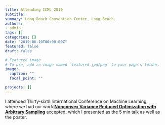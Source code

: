```yaml
---
title: Attending ICML 2019
subtitle:
summary: Long Beach Convention Center, Long Beach.
authors:
- admin
tags: []
categories: []
date: "2019-06-10T00:00:00Z"
featured: false
draft: false

# Featured image
# To use, add an image named `featured.jpg/png` to your page's folder.
image:
  caption: ""
  focal_point: ""

projects: []
---
```


I attended Thirty-sixth International Conference on Machine Learning, where we had our work [**Nonconvex Variance Reduced Optimization with Arbitrary Sampling**](http://proceedings.mlr.press/v97/horvath19a.html) accepted, which I presented as the 5 min talk as well as the poster.
